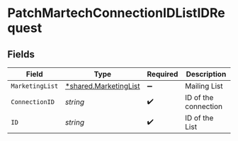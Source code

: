 # PatchMartechConnectionIDListIDRequest


## Fields

| Field                                                         | Type                                                          | Required                                                      | Description                                                   |
| ------------------------------------------------------------- | ------------------------------------------------------------- | ------------------------------------------------------------- | ------------------------------------------------------------- |
| `MarketingList`                                               | [*shared.MarketingList](../../models/shared/marketinglist.md) | :heavy_minus_sign:                                            | Mailing List                                                  |
| `ConnectionID`                                                | *string*                                                      | :heavy_check_mark:                                            | ID of the connection                                          |
| `ID`                                                          | *string*                                                      | :heavy_check_mark:                                            | ID of the List                                                |